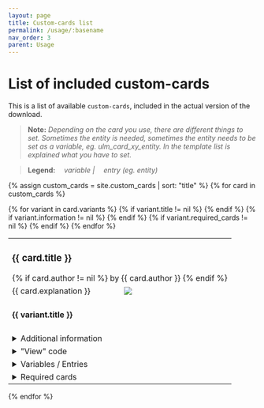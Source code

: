```yaml
---
layout: page
title: Custom-cards list
permalink: /usage/:basename
nav_order: 3
parent: Usage
---
```


# List of included custom-cards
This is a list of available `custom-cards`, included in the actual version of the download.  

> **Note:** *Depending on the card you use, there are different things to set. Sometimes the entity is needed, sometimes the entity needs to be set as a variable, eg. ulm_card_xy_entity. In the template list is explained what you have to set.*  

> **Legend:** <i><span style="height: 10px; width: 10px; background-color: {{ site.ulm_color_orange }}; border-radius: 50%; display: inline-block;"></span> variable | <span style="height: 10px; width: 10px; background-color: {{ site.ulm_color_blue }}; border-radius: 50%; display: inline-block;"></span> entry (eg. entity)</i>

{% assign custom_cards = site.custom_cards | sort: "title" %}
{% for card in custom_cards %}
  
<table>
  <tr>
    <td colspan="2" style="border-right: 3px solid {% if card.category == 'card' %}{{ site.ulm_color_purple }}{% elsif card.category == 'chip' %}{{ site.ulm_color_yellow }}{% elsif card.category == 'title' %}{{ site.ulm_color_blue }}{% else %}{{ site.ulm_color_green }}{% endif %};">
      <h3><a name="{{ card.name }}"></a>{{ card.title }}</h3>
      {% if card.author != nil %}
      <span class="text-small text-grey-dk-100 mb-0">by {{ card.author }}</span>
      {% endif %}
    </td>
  </tr>
  <tr>
    <td width="50%">{{ card.explanation }}</td>
    <td width="50%"><a href="{{ card.image_path }}" data-lightbox="{{ card.name }}" data-title="{{ card.title }}"><img src="{{ card.image_path }}"></a></td>
  </tr>
  {% for variant in card.variants %}
  {% if variant.title != nil %}
  <tr>
    <td colspan="2"><h4>{{ variant.title }}</h4></td>
  </tr>
  {% endif %}
  {% if variant.information != nil %}
  <tr>
    <td colspan="2">
      <details>
        <summary>Additional information</summary>
        <br>
        <table>
          <tr>
            <td>{{ variant.information }}</td>
          </tr>
        </table>
      </details>
    </td>
  </tr>
  {% endif %}
  <tr>
    <td colspan="2">
      <details>
        <summary>"View" code</summary>
        <br>
        <table>
          <tr>
            <td>You're working in <b>yaml-mode</b> <i>(Remember to take care of indentation)</i></td>
          </tr>
          <tr>
            <td>
              <pre><code class="language-yaml" style="border: 0">{{ variant.yaml }}</code></pre>
            </td>
          </tr>
        </table>
        <table>
          <tr>
            <td>You're working in <b>UI-mode</b></td>
          </tr>
          <tr>
            <td>
              <pre><code class="language-yaml" style="border: 0">{{ variant.ui }}</code></pre>
            </td>
          </tr>
        </table>
        <br>
      </details>
    </td>
  </tr>
  <tr>
    <td colspan="2">
      <details>
        <summary>Variables / Entries</summary>
        <br>
        <table>
          <tr>
            <th>Variable / Entry</th>
            <th>Example</th>
            <th>Required</th>
          </tr>
          {% for variable in variant.variables %}
          <tr>
            <td>
              <span style="display: inline-block; background-color: {% if variable.type == 'variable' %}{{ site.ulm_color_orange }}{% else %}{{ site.ulm_color_blue }}{% endif %}; border-radius: 50%; width: 10px; height: 10px;" title="{% if variable.type == 'variable' %}variable{% else %}entry{% endif %}"></span>&nbsp;{{ variable.name }}
            </td>
            <td>{{ variable.example }}</td>
            <td>{{ variable.required }}</td>
          </tr>
          <tr>
            <td colspan="3">{{ variable.explanation }}</td>
          </tr>
          <tr>
            <td colspan="3"><hr style="background-color: #DCDCDC; margin: 0px;"></td>
          </tr>
          {% endfor %}
        </table>
        <br>
      </details>
    </td>
  </tr>
  {% if variant.required_cards != nil %}
  <tr>
    <td colspan="2">
      <details>
        <summary>Required cards</summary>
        <br>
        <table>
          <tr>
            <th>Name</th>
            <th>Link to card</th>
          </tr>
          {% for required_card in variant.required_cards %}
          <tr>
            <td>{{ required_card.name }}</td>
            <td><a href="{{ required_card.link }}">{{ required_card.link }}</a></td>
          </tr>
          {% endfor %}
        </table>
        <br>
      </details>
    </td>
  </tr>
  {% endif %}
  {% endfor %}
</table>
{% endfor %}

